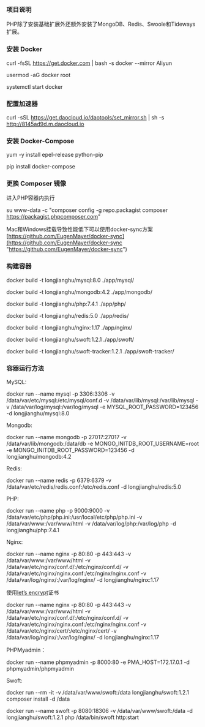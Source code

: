 ### 项目说明

PHP除了安装基础扩展外还额外安装了MongoDB、Redis、Swoole和Tideways扩展。

### 安装 Docker

curl -fsSL https://get.docker.com | bash -s docker --mirror Aliyun

usermod -aG docker  root

systemctl start docker

### 配置加速器

curl -sSL https://get.daocloud.io/daotools/set_mirror.sh | sh -s http://8145ad9d.m.daocloud.io

### 安装 Docker-Compose

yum -y install epel-release python-pip

pip install docker-compose

### 更换 Composer 镜像

进入PHP容器内执行

su www-data -c "composer config -g repo.packagist composer https://packagist.phpcomposer.com"

Mac和Windows挂载导致性能低下可以使用docker-sync方案 [https://github.com/EugenMayer/docker-sync](https://github.com/EugenMayer/docker-sync "https://github.com/EugenMayer/docker-sync")

### 构建容器

docker build -t longjianghu/mysql:8.0 ./app/mysql/

docker build -t longjianghu/mongodb:4.2 ./app/mongodb/

docker build -t longjianghu/php:7.4.1 ./app/php/

docker build -t longjianghu/redis:5.0 ./app/redis/

docker build -t longjianghu/nginx:1.17 ./app/nginx/

docker build -t longjianghu/swoft:1.2.1 ./app/swoft/

docker build -t longjianghu/swoft-tracker:1.2.1 ./app/swoft-tracker/

### 容器运行方法

MySQL:

docker run --name mysql -p 3306:3306 -v /data/var/etc/mysql:/etc/mysql/conf.d -v /data/var/lib/mysql:/var/lib/mysql -v /data/var/log/mysql:/var/log/mysql -e MYSQL_ROOT_PASSWORD=123456 -d longjianghu/mysql:8.0

Mongodb:

docker run --name mongodb -p 27017:27017 -v /data/var/lib/mongodb:/data/db -e MONGO_INITDB_ROOT_USERNAME=root -e MONGO_INITDB_ROOT_PASSWORD=123456 -d longjianghu/mongodb:4.2

Redis:

docker run --name redis -p 6379:6379 -v /data/var/etc/redis/redis.conf:/etc/redis.conf -d longjianghu/redis:5.0

PHP:

docker run --name php -p 9000:9000 -v /data/var/etc/php/php.ini:/usr/local/etc/php/php.ini -v /data/var/www:/var/www/html -v /data/var/log/php:/var/log/php -d longjianghu/php:7.4.1

Nginx:

docker run --name nginx -p 80:80 -p 443:443 -v /data/var/www:/var/www/html -v /data/var/etc/nginx/conf.d/:/etc/nginx/conf.d/ -v /data/var/etc/nginx/nginx.conf:/etc/nginx/nginx.conf -v /data/var/log/nginx/:/var/log/nginx/ -d longjianghu/nginx:1.17

使用[let’s encrypt](https://github.com/longjianghu/scripts/tree/master/le-dns "let’s encrypt")证书

docker run --name nginx -p 80:80 -p 443:443 -v /data/var/www:/var/www/html -v /data/var/etc/nginx/conf.d/:/etc/nginx/conf.d/ -v /data/var/etc/nginx/nginx.conf:/etc/nginx/nginx.conf -v /data/var/etc/nginx/cert/:/etc/nginx/cert/ -v /data/var/log/nginx/:/var/log/nginx/ -d longjianghu/nginx:1.17

PHPMyadmin：

docker run --name phpmyadmin -p 8000:80 -e PMA_HOST=172.17.0.1 -d phpmyadmin/phpmyadmin

Swoft:

docker run --rm -it -v /data/var/www/swoft:/data longjianghu/swoft:1.2.1 composer install -d /data

docker run --name swoft -p 8080:18306 -v /data/var/www/swoft:/data -d longjianghu/swoft:1.2.1 php /data/bin/swoft http:start